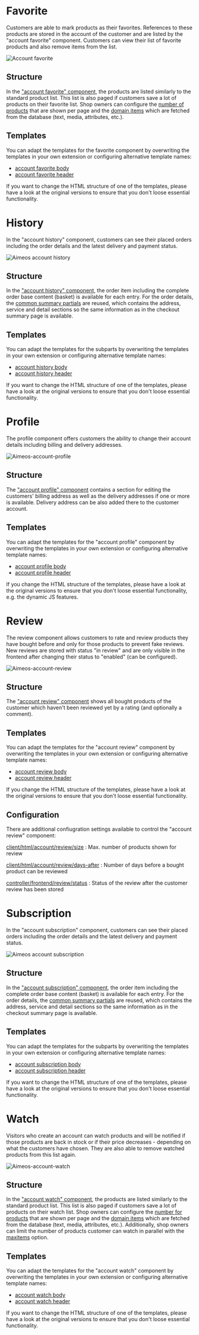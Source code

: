 # Favorite

Customers are able to mark products as their favorites. References to these products are stored in the account of the customer and are listed by the "account favorite" component. Customers can view their list of favorite products and also remove items from the list.

![Account favorite](Aimeos-account-favorite.png)

## Structure

In the ["account favorite" component](../../config/client-html/account-favorite.md#name), the products are listed similarly to the standard product list. This list is also paged if customers save a lot of products on their favorite list. Shop owners can configure the [number of products](../../config/client-html/account-favorite.md#size) that are shown per page and the [domain items](../../config/client-html/account-favorite.md#domains) which are fetched from the database (text, media, attributes, etc.).

## Templates

You can adapt the templates for the favorite component by overwriting the templates in your own extension or configuring alternative template names:

* [account favorite body](../../config/client-html/account-favorite.md#template-body)
* [account favorite header](../../config/client-html/account-favorite.md#template-header)

If you want to change the HTML structure of one of the templates, please have a look at the original versions to ensure that you don't loose essential functionality.

# History

In the "account history" component, customers can see their placed orders including the order details and the latest delivery and payment status.

![Aimeos account history](Aimeos-account-history.png)

## Structure

In the ["account history" component](../../config/client-html/account-history.md#name), the order item including the complete order base content (basket) is available for each entry. For the order details, the [common summary partials](https://github.com/aimeos/ai-client-html/tree/master/templates/client/html/common/summary) are reused, which contains the address, service and detail sections so the same information as in the checkout summary page is available.

## Templates

You can adapt the templates for the subparts by overwriting the templates in your own extension or configuring alternative template names:

* [account history body](../../config/client-html/account-history.md#template-body)
* [account history header](../../config/client-html/account-history.md#template-header)

If you want to change the HTML structure of one of the templates, please have a look at the original versions to ensure that you don't loose essential functionality.

# Profile

The profile component offers customers the ability to change their account details including billing and delivery addresses.

![Aimeos-account-profile](Aimeos-account-profile.png)

## Structure

The ["account profile" component](../../config/client-html/account-profile.md#name) contains a section for editing the customers' billing address as well as the delivery addresses if one or more is available. Delivery address can be also added there to the customer account.

## Templates

You can adapt the templates for the "account profile" component by overwriting the templates in your own extension or configuring alternative template names:

* [account profile body](../../config/client-html/account-profile.md#template-body)
* [account profile header](../../config/client-html/account-profile.md#template-header)

If you change the HTML structure of the templates, please have a look at the original versions to ensure that you don't loose essential functionality, e.g. the dynamic JS features.

# Review

The review component allows customers to rate and review products they have bought before and only for those products to prevent fake reviews. New reviews are stored with status "in review" and are only visible in the frontend after changing their status to "enabled" (can be configured).

![Aimeos-account-review](Aimeos-account-review.png)

## Structure

The ["account review" component](../../config/client-html/account-review.md#name) shows all bought products of the customer which haven't been reviewed yet by a rating (and optionally a comment).

## Templates

You can adapt the templates for the "account review" component by overwriting the templates in your own extension or configuring alternative template names:

* [account review body](../../config/client-html/account-review.md#template-body)
* [account review header](../../config/client-html/account-review.md#template-header)

If you change the HTML structure of the templates, please have a look at the original versions to ensure that you don't loose essential functionality.

## Configuration

There are additional confiugration settings available to control the "account review" component:

[client/html/account/review/size](../../config/client-html/account-review.md#size)
: Max. number of products shown for review

[client/html/account/review/days-after](../../config/client-html/account-review.md#days-after)
: Number of days before a bought product can be reviewed

[controller/frontend/review/status](../../config/controller-frontend/review.md#status)
: Status of the review after the customer review has been stored

# Subscription

In the "account subscription" component, customers can see their placed orders including the order details and the latest delivery and payment status.

![Aimeos account subscription](Aimeos-account-subscription.png)

## Structure

In the ["account subscription" component](../../config/client-html/account-subscription.md#name), the order item including the complete order base content (basket) is available for each entry. For the order details, the [common summary partials](https://github.com/aimeos/ai-client-html/tree/master/templates/client/html/common/summary) are reused, which contains the address, service and detail sections so the same information as in the checkout summary page is available.

## Templates

You can adapt the templates for the subparts by overwriting the templates in your own extension or configuring alternative template names:

* [account subscription body](../../config/client-html/account-subscription.md#template-body)
* [account subscription header](../../config/client-html/account-subscription.md#template-header)

If you want to change the HTML structure of one of the templates, please have a look at the original versions to ensure that you don't loose essential functionality.

# Watch

Visitors who create an account can watch products and will be notified if those products are back in stock or if their price decreases - depending on what the customers have chosen. They are also able to remove watched products from this list again.

![Aimeos-account-watch](Aimeos-account-watch.png)

## Structure

In the ["account watch" component](../../config/client-html/account-watch.md#name), the products are listed similarly to the standard product list. This list is also paged if customers save a lot of products on their watch list. Shop owners can configure the [number for products](../../config/client-html/account-watch.md#size) that are shown per page and the [domain items](../../config/client-html/account-watch.md#domains) which are fetched from the database (text, media, attributes, etc.). Additionally, shop owners can limit the number of products customer can watch in parallel with the [maxitems](../../config/client-html/account-watch.md#maxitems) option.

## Templates

You can adapt the templates for the "account watch" component by overwriting the templates in your own extension or configuring alternative template names:

* [account watch body](../../config/client-html/account-watch.md#template-body)
* [account watch header](../../config/client-html/account-watch.md#template-header)

If you want to change the HTML structure of one of the templates, please have a look at the original versions to ensure that you don't loose essential functionality.
